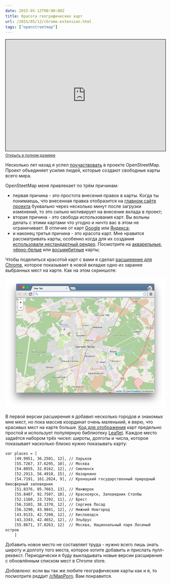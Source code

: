 ```yaml
---
date: 2015-05-12T00:00:00Z
title: Красота географических карт
url: /2015/05/12/chrome-extension.html
tags: ["openstreetmap"]
---
```


<iframe width="100%" height="350" frameborder="0" scrolling="no" marginheight="0" marginwidth="0" src="https://www.openstreetmap.org/export/embed.html?bbox=37.504920959472656%2C55.715604833104%2C37.709197998046875%2C55.78159308992029&amp;layer=mapnik" style="border: 1px solid black"></iframe><br/><small><a href="https://www.openstreetmap.org/#map=13/55.7486/37.6071">Открыть в полном размере</a></small>

Несколько лет назад я успел
[поучаствовать](https://www.openstreetmap.org/user/Sergey%20Bronnikov) в
проекте OpenStreetMap. Проект объединяет усилия людей, которые создают свободные
карты всего мира.

OpenSteetMap меня привлекает по трём причинам:

- первая причина - это простота внесения правок в карты.  Когда ты понимаешь,
что внесенная правка отобразится на [главном сайте проекта](https://openstreetmap.org/)
буквально через несколько минут после загрузки изменений, то это сильно
мотивирует на внесение вклада в проект;
- вторая причина - это свобода использования карт. Вы вольны делать с этими
картами что угодно и ничто вас в этом не ограничивает. В отличие от карт
[Google](https://www.google.com/intl/ru_ru/help/terms_maps.html) или
[Яндекса](https://legal.yandex.ru/maps_termsofuse/?lang=ru);
- и наконец третья причина - это красота карт. Мне нравится
рассматривать карты, особенно когда для их создания [использовали нестандартный
рендер](https://wiki.openstreetmap.org/wiki/List_of_OSM-based_services).
Посмотрите на [акварельные](http://maps.stamen.com/watercolor/),
[чёрно-белые](http://maps.stamen.com/toner/) или
[восьмибитные](http://8bitcity.com/embed?New) карты;

Чтобы поделиться красотой карт с вами я сделал [расширение для Chrome](https://chrome.google.com/webstore/detail/minimalistic-tab-with-ope/becfifkcobdhgcabjcielabpgdpchgnk?hl=en-US&gl=RU),
которое показывает в новой вкладке одно из заранее выбранных мест на карте. Как на этом скриншоте:

<img src="https://raw.githubusercontent.com/ligurio/newtab-with-beautiful-maps/master/screenshot.png">

В первой версии расширения я добавил несколько городов и знакомых мне мест, но пока
массив координат очень маленький, я верю, что красивых мест на карте больше.
[Код для отображения](https://github.com/ligurio/newtab-with-beautiful-maps/blob/master/home.js)
карт предельно простой и использует популярную библиотеку [Leaflet](http://leafletjs.com/).
Каждое место задаётся набором трёх чисел: широты, долготы и числа, которое показывает насколько близко
нужно показывать карту:

```
var places = [
	[49.9951, 36.2501, 12], // Харьков
	[55.7267, 37.6295, 10], // Москва
	[54.8055, 32.0162, 12], // Смоленск
	[52.2913, 56.4918, 15], // Назаркино
	[54.7191, 161.2024, 9], // Кроноцкий государственный природный биосферный заповедник
	[51.8376, 85.7663, 13], // Манжерок
	[55.8487, 92.7507, 10], // Красноярск, Заповедник Столбы
	[52.1160, 23.7202, 11], // Брест
	[56.3103, 38.1370, 12], // Сергиев Посад
	[56.3290, 43.9841, 12], // Нижний Новгород
	[43.9133, 42.7208, 12], // Кисловодск
	[43.3343, 42.4652, 12], // Эльбрус
	[55.8671, 37.8263, 12]  // Москва, Национальный парк Лосиный остров
	]
```

Добавить новое место не составляет труда - нужно всего лишь знать широту и
долготу того места, которое хотите добавить и прислать пулл-реквест.
Периодически я буду выкладывать новые версии расширения с обновлённым списком
мест в Chrome store.

*Добавлено*: если вы так же любите географические карты как и я, то посмотрите реддит
[/r/MapPorn](https://www.reddit.com/r/MapPorn/). Вам понравится.
